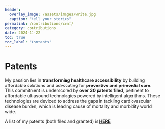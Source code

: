 ```yaml
---
header:
  overlay_image: /assets/images/write.jpg
  caption: "tell your stories"
permalink: /contributions/conf/
category: contributions
date: 2024-11-22
toc: true
toc_label: "Contents"
---
```


# Patents

My passion lies in **transforming healthcare accessibility** by building affordable solutions and advocating for **preventive and primordial care**. This commitment is underscored by **over 30 patents filed**, pertinent to affordable ultrasound technologies powered by intelligent algorithms. These technologies are deviced to address the gaps in tackling cardiovascular disease burden, which is leading cause of mortality and morbidity world wide.

A list of my patents (both filed and granted) is [**HERE**](https://www.linkedin.com/in/dr-raj-kiran-v-25a6b0288/details/patents/)
